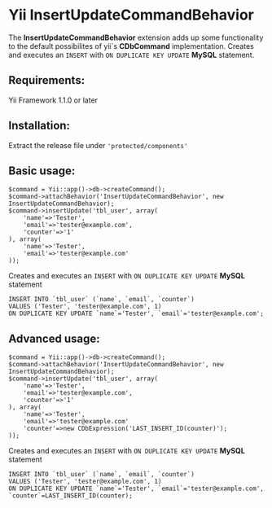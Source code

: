 # Yii InsertUpdateCommandBehavior

The **InsertUpdateCommandBehavior** extension adds up some functionality to the default possibilites of yii´s **CDbCommand** implementation. Creates and executes an `INSERT` with `ON DUPLICATE KEY UPDATE` **MySQL** statement.

## Requirements:

Yii Framework 1.1.0 or later

## Installation:

Extract the release file under `'protected/components'`

## Basic usage:

    $command = Yii::app()->db->createCommand();
    $command->attachBehavior('InsertUpdateCommandBehavior', new InsertUpdateCommandBehavior);
    $command->insertUpdate('tbl_user', array(
        'name'=>'Tester',
        'email'=>'tester@example.com',
        'counter'=>'1'
    ), array(
        'name'=>'Tester',
        'email'=>'tester@example.com'
    ));

Creates and executes an `INSERT` with `ON DUPLICATE KEY UPDATE` **MySQL** statement

    INSERT INTO `tbl_user` (`name`, `email`, `counter`)
    VALUES ('Tester', 'tester@example.com', 1)
    ON DUPLICATE KEY UPDATE `name`='Tester', `email`='tester@example.com';

## Advanced usage:

    $command = Yii::app()->db->createCommand();
    $command->attachBehavior('InsertUpdateCommandBehavior', new InsertUpdateCommandBehavior);
    $command->insertUpdate('tbl_user', array(
        'name'=>'Tester',
        'email'=>'tester@example.com',
        'counter'=>'1'
    ), array(
        'name'=>'Tester',
        'email'=>'tester@example.com'
        'counter'=>new CDbExpression('LAST_INSERT_ID(counter)');
    ));

Creates and executes an `INSERT` with `ON DUPLICATE KEY UPDATE` **MySQL** statement

    INSERT INTO `tbl_user` (`name`, `email`, `counter`)
    VALUES ('Tester', 'tester@example.com', 1)
    ON DUPLICATE KEY UPDATE `name`='Tester', `email`='tester@example.com', `counter`=LAST_INSERT_ID(counter);
